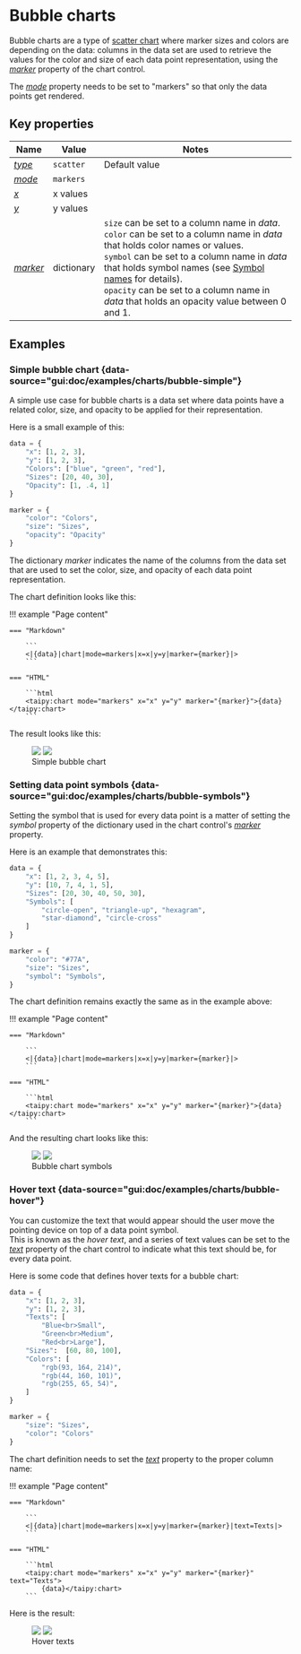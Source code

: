 # Bubble charts

Bubble charts are a type of [scatter chart](scatter.md) where marker sizes and colors are depending
on the data: columns in the data set are used to retrieve the values for the color and size of each
data point representation, using the [*marker*](../chart.md#p-marker) property of the chart control.

The [*mode*](../chart.md#p-mode) property needs to be set to "markers" so that only
the data points get rendered.

## Key properties

| Name            | Value           | Notes   |
| --------------- | ------------------------- | ------------------ |
| [*type*](../chart.md#p-type)      | `scatter`          | Default value  |
| [*mode*](../chart.md#p-mode)      | `markers`          |  |
| [*x*](../chart.md#p-x)            | x values           |  |
| [*y*](../chart.md#p-y)            | y values           |  |
| [*marker*](../chart.md#p-marker)  | dictionary  | `size` can be set to a column name in *data*.<br/>`color` can be set to a column name in *data* that holds color names or values.<br/>`symbol` can be set to a column name in *data* that holds symbol names (see [Symbol names](https://plotly.com/javascript/reference/scatter/#scatter-marker-symbol) for details).<br/>`opacity` can be set to a column name in *data* that holds an opacity value between 0 and 1.  |

## Examples

### Simple bubble chart {data-source="gui:doc/examples/charts/bubble-simple"}

A simple use case for bubble charts is a data set where data points have a related color,
size, and opacity to be applied for their representation.

Here is a small example of this:

```py
data = {
    "x": [1, 2, 3],
    "y": [1, 2, 3],
    "Colors": ["blue", "green", "red"],
    "Sizes": [20, 40, 30],
    "Opacity": [1, .4, 1]
}

marker = {
    "color": "Colors",
    "size": "Sizes",
    "opacity": "Opacity"
}
```

The dictionary *marker* indicates the name of the columns from the data set that
are used to set the color, size, and opacity of each data point representation.

The chart definition looks like this:

!!! example "Page content"

    === "Markdown"

        ```
        <|{data}|chart|mode=markers|x=x|y=y|marker={marker}|>
        ```
  
    === "HTML"

        ```html
        <taipy:chart mode="markers" x="x" y="y" marker="{marker}">{data}</taipy:chart>
        ```

The result looks like this:

<figure>
    <img src="../bubble-simple-d.png" class="visible-dark" />
    <img src="../bubble-simple-l.png" class="visible-light"/>
    <figcaption>Simple bubble chart</figcaption>
</figure>

### Setting data point symbols {data-source="gui:doc/examples/charts/bubble-symbols"}

Setting the symbol that is used for every data point is a matter of setting
the *symbol* property of the dictionary used in the chart control's
[*marker*](../chart.md#p-marker) property.

Here is an example that demonstrates this:

```py
data = {
    "x": [1, 2, 3, 4, 5],
    "y": [10, 7, 4, 1, 5],
    "Sizes": [20, 30, 40, 50, 30],
    "Symbols": [
        "circle-open", "triangle-up", "hexagram",
        "star-diamond", "circle-cross"
    ]
}

marker = {
    "color": "#77A",
    "size": "Sizes",
    "symbol": "Symbols",
}
```

The chart definition remains exactly the same as in the example above:

!!! example "Page content"

    === "Markdown"

        ```
        <|{data}|chart|mode=markers|x=x|y=y|marker={marker}|>
        ```
  
    === "HTML"

        ```html
        <taipy:chart mode="markers" x="x" y="y" marker="{marker}">{data}</taipy:chart>
        ```

And the resulting chart looks like this:

<figure>
    <img src="../bubble-symbols-d.png" class="visible-dark" />
    <img src="../bubble-symbols-l.png" class="visible-light"/>
    <figcaption>Bubble chart symbols</figcaption>
</figure>

### Hover text {data-source="gui:doc/examples/charts/bubble-hover"}

You can customize the text that would appear should the user move the pointing
device on top of a data point symbol.<br/>
This is known as the *hover text*, and a series of text values can be set
to the [*text*](../chart.md#p-text) property of the chart control to indicate
what this text should be, for every data point.

Here is some code that defines hover texts for a bubble chart:

```py
data = {
    "x": [1, 2, 3],
    "y": [1, 2, 3],
    "Texts": [
        "Blue<br>Small",
        "Green<br>Medium",
        "Red<br>Large"],
    "Sizes":  [60, 80, 100],
    "Colors": [
        "rgb(93, 164, 214)",
        "rgb(44, 160, 101)",
        "rgb(255, 65, 54)",
    ]
}

marker = {
    "size": "Sizes",
    "color": "Colors"
}
```

The chart definition needs to set the [*text*](../chart.md#p-text) property to the
proper column name:

!!! example "Page content"

    === "Markdown"

        ```
        <|{data}|chart|mode=markers|x=x|y=y|marker={marker}|text=Texts|>
        ```
  
    === "HTML"

        ```html
        <taipy:chart mode="markers" x="x" y="y" marker="{marker}" text="Texts">
            {data}</taipy:chart>
        ```

Here is the result:

<figure>
    <img src="../bubble-hover-d.png" class="visible-dark" />
    <img src="../bubble-hover-l.png" class="visible-light"/>
    <figcaption>Hover texts</figcaption>
</figure>
